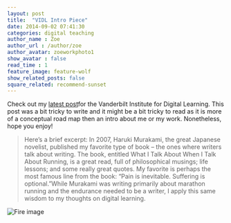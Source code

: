 ```yaml
---
layout: post
title:  "VIDL Intro Piece"
date: 2014-09-02 07:41:30
categories: digital teaching
author_name : Zoe 
author_url : /author/zoe
author_avatar: zoeworkphoto1
show_avatar : false
read_time : 1
feature_image: feature-wolf
show_related_posts: false
square_related: recommend-sunset
---
```

Check out my [latest post](https://my.vanderbilt.edu/vidl/2014/09/zoe-leblanc-vidl-graduate-fellow-introductory-post)for the Vanderbilt Institute for Digital Learning. This post was a bit tricky to write and it might be a bit tricky to read as it is more of a conceptual road map then an intro about me or my work. Nonetheless, hope you enjoy!

> Here’s a brief excerpt:
In 2007, Haruki Murakami, the great Japanese novelist, published my favorite type of book – the ones where writers talk about writing. The book, entitled What I Talk About When I Talk About Running, is a great read, full of philosophical musings; life lessons; and some really great quotes. My favorite is perhaps the most famous line from the book: “Pain is inevitable. Suffering is optional.”While Murakami was writing primarily about marathon running and the endurance needed to be a writer, I apply this same wisdom to my thoughts on digital learning.



![Fire image]({{site.url}}/{{site.baseurl}}img/post-assets/fire.jpg)


